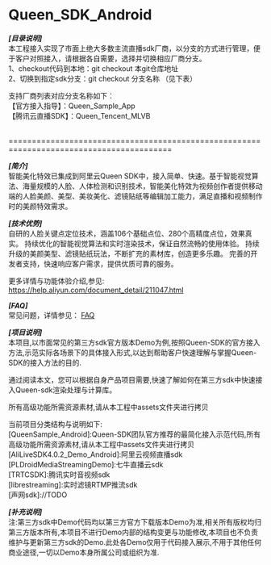 # Queen_SDK_Android
***[目录说明]***</br>
本工程接入实现了市面上绝大多数主流直播sdk厂商，以分支的方式进行管理，便于客户对照接入，请根据各自需要，选择并切换相应厂商分支。</br>
1、checkout代码到本地：git checkout 本git仓库地址</br>
2、切换到指定sdk分支：git checkout 分支名称 （见下表）</br>

支持厂商列表对应分支名称如下：</br>
【官方接入指导】：Queen_Sample_App</br>
【腾讯云直播SDK】：Queen_Tencent_MLVB</br>


</br>
=========================================================================================
</br>

***[简介]***</br>
智能美化特效已集成到阿里云Queen SDK中，接入简单、快速。基于智能视觉算法、海量规模的人脸、人体检测和识别技术，智能美化特效为视频创作者提供移动端的人脸美颜、美型、美妆美化、滤镜贴纸等编辑加工能力，满足直播和视频制作时的美颜特效需求。

***[技术优势]***</br>
自研的人脸关键点定位技术，涵盖106个基础点位、280个高精度点位，效果真实。
持续优化的智能视觉算法和实时渲染技术，保证自然流畅的使用体验。
持续升级的美颜美型、滤镜贴纸玩法，不断扩充的素材库，创造更多乐趣。
完善的开发者支持，快速响应客户需求，提供优质可靠的服务。

更多详情与功能体验介绍,参见:
https://help.aliyun.com/document_detail/211047.html

***[FAQ]***</br>
常见问题，详情参见：
[FAQ](https://github.com/aliyunvideo/Queen_SDK_Android/blob/main/FAQ.md "Queen使用FAQ")


***[项目说明]***</br>
本项目,以市面常见的第三方sdk官方版本Demo为例,按照Queen-SDK的官方接入方法,示范实际各场景下的具体接入形式,以达到帮助客户快速理解与掌握Queen-SDK的接入方法的目的.

通过阅读本文，您可以根据自身产品项目需要,快速了解如何在第三方sdk中快速接入Queen-sdk渲染处理与计算库。

所有高级功能所需资源素材,请从本工程中assets文件夹进行拷贝

当前项目分类结构与说明如下:</br>
[QueenSample_Android]:Queen-SDK团队官方推荐的最简化接入示范代码,所有高级功能所需资源素材,请从本工程中assets文件夹进行拷贝</br>
[AliLiveSDK4.0.2_Demo_Android]:阿里云视频直播sdk</br>
[PLDroidMediaStreamingDemo]:七牛直播云sdk</br>
[TRTCSDK]:腾讯实时音视频sdk</br>
[librestreaming]:实时滤镜RTMP推流sdk</br>
[声网sdk]://TODO</br>



***[补充说明]***</br>
注:第三方sdk中Demo代码均以第三方官方下载版本Demo为准,相关所有版权均归第三方版本所有,本项目不进行Demo内部的结构变更与功能修改,本项目也不负责维护与更新第三方sdk的Demo.此处各Demo仅用于代码接入展示,不用于其他任何商业途径,一切以Demo本身所属公司或组织为准.
